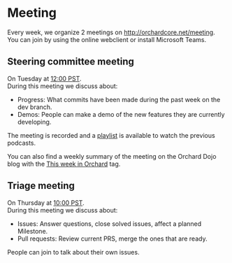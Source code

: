 # Meeting

Every week, we organize 2 meetings on <http://orchardcore.net/meeting>.  
You can join by using the online webclient or install Microsoft Teams.

## Steering committee meeting

On Tuesday at [12:00 PST](https://www.google.com/search?q=12%3A00+pst).  
During this meeting we discuss about:

- Progress: What commits have been made during the past week on the dev branch.
- Demos: People can make a demo of the new features they are currently developing.

The meeting is recorded and a [playlist](https://www.youtube.com/playlist?list=PLuskKJW0FhJfOAN3dL0Y0KBMdG1pKESVn) is available to watch the previous podcasts.

You can also find a weekly summary of the meeting on the Orchard Dojo blog with the [This week in Orchard](https://orcharddojo.net/tag-nodes?TagNode=This%20week%20in%20Orchard) tag.

## Triage meeting

On Thursday at [10:00 PST](https://www.google.com/search?q=10%3A00+pst).  
During this meeting we discuss about:

- Issues: Answer questions, close solved issues, affect a planned Milestone.
- Pull requests: Review current PRS, merge the ones that are ready.

People can join to talk about their own issues.
